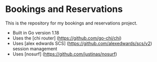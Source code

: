 # Bookings and Reservations

This is the repository for my bookings and reservations project.

- Built in Go version 1.18
- Uses the [chi router] (https://github.com/go-chi/chi)
- Uses [alex edwards SCS] (https://github.com/alexedwards/scs/v2) session management
- Uses [nosurf] (https://github.com/justinas/nosurf)
